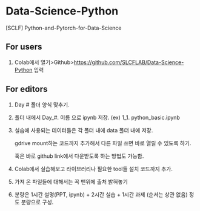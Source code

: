 # Data-Science-Python
[SCLF] Python-and-Pytorch-for-Data-Science 

## For users

1. Colab에서 열기>Github>https://github.com/SLCFLAB/Data-Science-Python 입력

   



## For editors

1. Day # 폴더 양식 맞추기.

2. 폴더 내에서 Day_#. 이름 으로 ipynb 저장. (ex) 1_1. python_basic.ipynb

3. 실습에 사용되는 데이터들은 각 폴더 내에 data 폴더 내에 저장.

   gdrive mount하는 코드까지 추가해서 다른 파일 쓰면 바로 열릴 수 있도록 하기.

   혹은 바로 github link에서 다운받도록 하는 방법도 가능함. 

4. Colab에서 실습해보고 라이브러리나 필요한 tool들 설치 코드까지 추가.

5. 가져 온 파일들에 대해서는 꼭 맨위에 출처 밝혀놓기 

6. 분량은 1시간 설명(PPT, ipynb) + 2시간 실습 + 1시간 과제 (순서는 상관 없음) 정도 분량으로 구성.

















